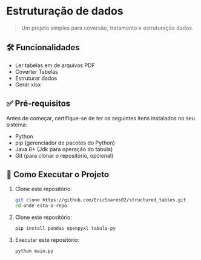 # Estruturação de dados

> Um projeto simples para coversão, tratamento e estruturação dados.

## 🛠️ Funcionalidades

- Ler tabelas em de arquivos PDF
- Coverter Tabelas
- Estruturar dados
- Gerar xlsx

## ✅ Pré-requisitos

Antes de começar, certifique-se de ter os seguintes itens instalados no seu sistema:

- Python   
- pip (gerenciador de pacotes do Python)  
- Java 8+ (Jdk para operação do tabula) 
- Git (para clonar o repositório, opcional) 


## 🚀 Como Executar o Projeto

1. Clone este repositório:
   ```bash
   git clone https://github.com/EricSoares02/structured_tables.git
   cd onde-esta-o-repo

2. Clone este repositório:
   ```bash
   pip install pandas openpyxl tabula-py

3. Executar este repositório:
   ```bash
   python main.py


